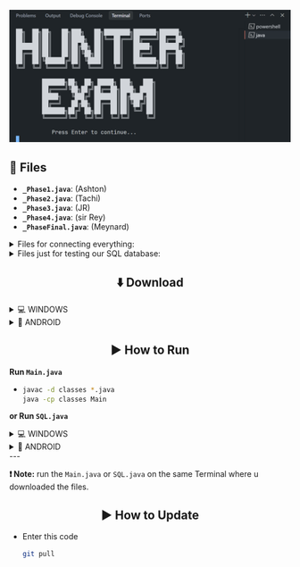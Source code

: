 ![hakdog](images/image.png)

## 📁 Files

* **`_Phase1.java`**: (Ashton)
* **`_Phase2.java`**: (Tachi)
* **`_Phase3.java`**: (JR)
* **`_Phase4.java`**: (sir Rey)
* **`_PhaseFinal.java`**: (Meynard)

<details>
  <summary>Files for connecting everything:</summary>
  
* **`_Intro.java`** 
* **`Main.java`**
* **`UI.java`**

</details>

<details>
  <summary>Files just for testing our SQL database:</summary>
  
* **`SQL.java`**
* **`mysql-connector-j-9.3.0.jar`**

</details>

## 

<div align="center">

## ⬇️ Download
</div>

<details>
  <summary> 
    💻 WINDOWS</summary>

  * Download Git and run it
    [download link](https://github.com/git-for-windows/git/releases/download/v2.49.0.windows.1/Git-2.49.0-64-bit.exe)
  * Download OpenJDK and run it
    [download link](https://download.oracle.com/java/24/latest/jdk-24_windows-x64_bin.exe)
  * On your coding software e.g VS Code or other
  * <img src="images/instruction1.png" alt="hakdog" width="400"/>
  * <img src="images/instruction2.png" alt="hakdog" width="400"/>
* Enter this code
    ```bash
    git clone https://github.com/IMOitself/hunterexam.git
    cd hunterexam/
    ```
  
</details>

<details>
  <summary>📱 ANDROID</summary>
  
* Download Termux
    [download link](https://f-droid.org/repo/com.termux_1021.apk)
* Enter this code
    ```bash
    pkg update && pkg upgrade -y
    pkg install git openjdk-17 -y
    git --version
    java -version
    javac -version
    termux-setup-storage
    cd ~/storage/downloads
    git clone https://github.com/IMOitself/hunterexam.git
    cd hunterexam/
    ```
</details>

<div align="center">

## ▶️ How to Run
</div>

**Run `Main.java`**

* 
    ```bash
    javac -d classes *.java
    java -cp classes Main
    ```

**or Run `SQL.java`**

<details>
  <summary>💻 WINDOWS</summary>
* 
   ```bash
   javac -d classes SQL.java
   java -cp classes:mysql-connector-j-9.3.0.jar SQL
   ```
</details>
<details>
  <summary>📱 ANDROID</summary>
* 
   ```bash
   javac -d classes SQL.java
   java -cp "classes;mysql-connector-j-9.3.0.jar" SQL
   ```
</details>
---

**❗ Note:** run the `Main.java` or `SQL.java` on the same Terminal where u downloaded the files.

<div align="center">

## ▶️ How to Update
</div>

* Enter this code
    ```bash
    git pull
    ```
